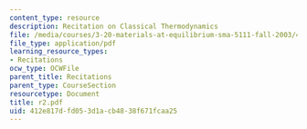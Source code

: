 ```yaml
---
content_type: resource
description: Recitation on Classical Thermodynamics
file: /media/courses/3-20-materials-at-equilibrium-sma-5111-fall-2003/412e817dfd053d1acb4838f671fcaa25_r2.pdf
file_type: application/pdf
learning_resource_types:
- Recitations
ocw_type: OCWFile
parent_title: Recitations
parent_type: CourseSection
resourcetype: Document
title: r2.pdf
uid: 412e817d-fd05-3d1a-cb48-38f671fcaa25
---
```

